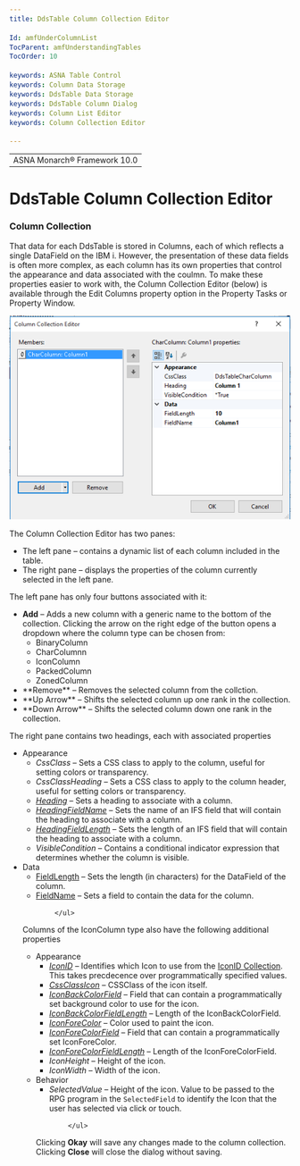 ```yaml
---
title: DdsTable Column Collection Editor

Id: amfUnderColumnList
TocParent: amfUnderstandingTables
TocOrder: 10

keywords: ASNA Table Control
keywords: Column Data Storage
keywords: DdsTable Data Storage
keywords: DdsTable Column Dialog
keywords: Column List Editor
keywords: Column Collection Editor

---
```


<table>
			    <tr>
			      <td>
				   <span class="OH_MultiViewContainerPanelDhtmlTable">ASNA Monarch&#174; Framework 10.0
				   </span></td>
			    </tr>
</table>

# DdsTable Column Collection Editor

### Column Collection
That data for each DdsTable is stored in Columns, each of which reflects a single DataField on the IBM i. However, the presentation of these data fields is often more complex, as each column has its own properties that control the appearance and data associated with the coulmn. To make these properties easier to work with, the Column Collection Editor (below) is available through the Edit Columns property option in the Property Tasks or Property Window. 

![](Images/ColumnCollectionEditor.png)
<br/>

The Column Collection Editor has two panes:

- The left pane &#8211; contains a dynamic list of each column included in the table.
- The right pane &#8211; displays the properties of the column currently selected in the left pane.

The left pane has only four buttons associated with it:

- **Add**  &#8211; Adds a new column with a generic name to the bottom of the collection.
				Clicking the arrow on the right edge of the button opens a dropdown where the column type can be chosen from:
					<ul>
						<li>BinaryColumn
- CharColumnn
- IconColumn
- PackedColumn
- ZonedColumn

</li>
				<li> **Remove**  &#8211; Removes the selected column from the collction.</li>
				<li> **Up Arrow**  &#8211; Shifts the selected column up one rank in the collection.</li>
				<li> **Down Arrow**  &#8211; Shifts the selected column down one rank in the collection.</li>
			</ul>

The right pane contains two headings, each with associated properties

- Appearance
					<ul>
					<li> *CssClass*  &#8211; Sets a CSS class to apply to the column, useful for setting colors or transparency.
- *CssClassHeading*  &#8211; Sets a CSS class to apply to the column header, useful for setting colors or transparency.
- *[Heading](amfDdsTableClassHeadingProperty.html)*  &#8211; Sets a heading to associate with a column.
- *[HeadingFieldName](amfDdsTableClassHeadingFieldNameProperty.html)*  &#8211; Sets the name of an IFS field that will contain the heading to associate with a column.
- *[HeadingFieldLength](amfDdsTableClassHeadingFieldLengthProperty.html)*  &#8211; Sets the length of an IFS field that will contain the heading to associate with a column.
- *VisibleCondition*  &#8211; Contains a conditional indicator expression that determines whether the column is visible.

</li>
				<li>Data

- [FieldLength](amfDdsTableClassFieldLengthProperty.html) &#8211; Sets the length (in characters)
					for the DataField of the column.
- [FieldName](amfDdsTableClassFieldNameProperty.html) &#8211; Sets a field to contain the data for the column.

</li>

			</ul>

Columns of the IconColumn type also have the following additional properties

- Appearance
					<ul>
					<li> *[IconID](amfddsTableClassIconIdProperty.html)*  &#8211; Identifies which Icon to use from the 
								[IconID Collection](amfIconIDCollection.html).  This takes precdecence over programmatically specified values.
- *[CssClassIcon](amfddsTableClassCSSClassIconProperty.html)*  &#8211; CSSClass of the icon itself.
- *[IconBackColorField](amfddsTableClassIconBackColorFieldProperty.html)*  &#8211; Field that can contain a programmatically set background color to use for the icon.
- *[IconBackColorFieldLength](amfddsTableClassIconBackColorFieldLengthProperty.html)*  &#8211; Length of the IconBackColorField.
- *[IconForeColor](amfddsTableClassIconForeColorProperty.html)*  &#8211; Color used to paint the icon.
- *[IconForeColorField](amfddsTableClassIconForeColorFieldProperty.html)*  &#8211; Field that can contain a programmatically set IconForeColor.
- *[IconForeColorFieldLength](amfddsTableClassIconForeColorFieldLengthProperty.html)*  &#8211; Length of the IconForeColorField.
- *IconHeight*  &#8211; Height of the icon.
- *IconWidth*  &#8211; Width of the icon.

</li>	
				<li>Behavior

- *SelectedValue*  &#8211; Height of the icon. Value to be passed to the RPG program in the
								<code>SelectedField</code> to identify the Icon that the user has selected via click or touch.

</li>

			</ul>

Clicking **Okay** will save any changes made to the column collection. Clicking **Close** will close the dialog without saving. 
